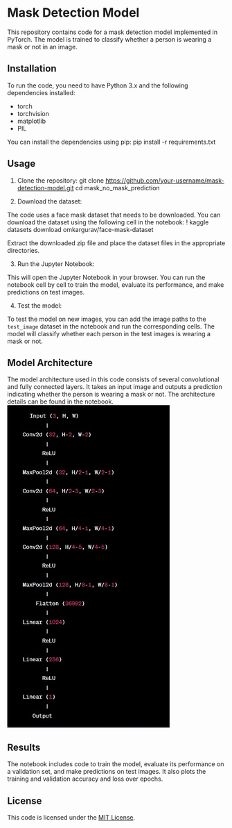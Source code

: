 # Mask Detection Model

This repository contains code for a mask detection model implemented in PyTorch. The model is trained to classify whether a person is wearing a mask or not in an image.

## Installation

To run the code, you need to have Python 3.x and the following dependencies installed:

- torch
- torchvision
- matplotlib
- PIL

You can install the dependencies using pip:
  pip install -r requirements.txt

## Usage

1. Clone the repository:
  git clone https://github.com/your-username/mask-detection-model.git
  cd mask_no_mask_prediction



2. Download the dataset:

The code uses a face mask dataset that needs to be downloaded. You can download the dataset using the following cell in the notebook:
  ! kaggle datasets download omkargurav/face-mask-dataset
  

Extract the downloaded zip file and place the dataset files in the appropriate directories.

3. Run the Jupyter Notebook:


This will open the Jupyter Notebook in your browser. You can run the notebook cell by cell to train the model, evaluate its performance, and make predictions on test images.

4. Test the model:

To test the model on new images, you can add the image paths to the `test_image` dataset in the notebook and run the corresponding cells. The model will classify whether each person in the test images is wearing a mask or not.

## Model Architecture

The model architecture used in this code consists of several convolutional and fully connected layers. It takes an input image and outputs a prediction indicating whether the person is wearing a mask or not. The architecture details can be found in the notebook.
![architecture](arch.jpg)

## Results

The notebook includes code to train the model, evaluate its performance on a validation set, and make predictions on test images. It also plots the training and validation accuracy and loss over epochs.

## License

This code is licensed under the [MIT License](LICENSE).

